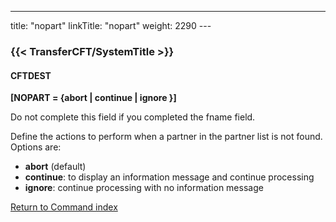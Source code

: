 ---
title: "nopart"
linkTitle: "nopart"
weight: 2290
--- <span id="nopart"></span>

### {{< TransferCFT/SystemTitle  >}}

#### CFTDEST

****[NOPART = {abort
&#124; continue &#124; ignore }]****

Do not complete this field if you
completed the fname field.

Define the actions to perform when a partner in the partner list is
not found. Options are:

- ****abort****
    (default)
- ****continue****:
    to display an information message and continue processing
- ****ignore****:
    continue processing with no information message

[Return to Command index](../../)
